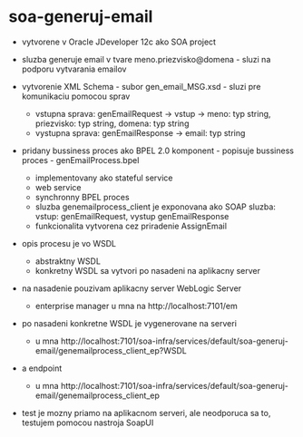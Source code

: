 # soa-generuj-email

- vytvorene v Oracle JDeveloper 12c ako SOA project

- sluzba generuje email v tvare meno.priezvisko@domena - sluzi na podporu vytvarania emailov

- vytvorenie XML Schema - subor gen_email_MSG.xsd - sluzi pre komunikaciu pomocou sprav
	- vstupna sprava: genEmailRequest -> vstup -> meno: typ string, priezvisko: typ string, domena: typ string
	- vystupna sprava: genEmailResponse -> email: typ string

- pridany bussiness proces ako BPEL 2.0 komponent - popisuje bussiness proces - genEmailProcess.bpel
	- implementovany ako stateful service
	- web service
	- synchronny BPEL proces
	- sluzba genemailprocess_client je exponovana ako SOAP sluzba: vstup: genEmailRequest, vystup genEmailResponse
	- funkcionalita vytvorena cez priradenie AssignEmail
	
- opis procesu je vo WSDL
  - abstraktny WSDL
  - konkretny WSDL sa vytvori po nasadeni na aplikacny server
  
- na nasadenie pouzivam aplikacny server WebLogic Server 
	- enterprise manager u mna na http://localhost:7101/em
	
- po nasadeni konkretne WSDL je vygenerovane na serveri 
	- u mna http://localhost:7101/soa-infra/services/default/soa-generuj-email/genemailprocess_client_ep?WSDL
- a endpoint 
	- u mna http://localhost:7101/soa-infra/services/default/soa-generuj-email/genemailprocess_client_ep
	
- test je mozny priamo na aplikacnom serveri, ale neodporuca sa to, testujem pomocou nastroja SoapUI
